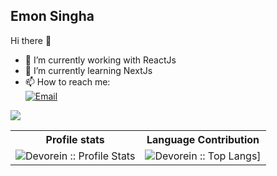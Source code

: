 ## Emon Singha
Hi there 👋
- 🔭 I’m currently working with ReactJs
- 🌱 I’m currently learning NextJs
- 📫 How to reach me: <br>
  <a href="mailto:emonsingha209@gmail.com"><img alt="Email" src="https://img.shields.io/badge/Gmail-emonsingha209@gmail.com-red?style=flat&logo=gmail"></a>

![](https://komarev.com/ghpvc/?username=emonsingha209&color=grey&style=for-the-badge)

<p align="center">
   <table>
      <tr>
       <th>Profile stats  </th>
       <th>Language Contribution</th>
     </tr>
      <tr>
       <td><img alt="Devorein :: Profile Stats" src="https://github-readme-stats.vercel.app/api?username=emonsingha209&show_icons=true&theme=tokyonight"> </td>
       <td><img alt="Devorein :: Top Langs]" src="https://github-readme-stats.vercel.app/api/top-langs/?username=emonsingha209&langs_count=10&theme=tokyonight&layout=compact&hide=html"> </td>
     </tr>
   </table>
</p>
